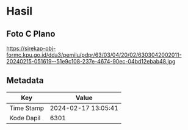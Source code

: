 # Hasil

## Foto C Plano

https://sirekap-obj-formc.kpu.go.id/dda3/pemilu/pdpr/63/03/04/20/02/6303042002011-20240215-051619--51e9c108-237e-4674-90ec-04bd12ebab48.jpg


## Metadata

| Key        | Value               |
| ---------- | ------------------- |
| Time Stamp | 2024-02-17 13:05:41 |
| Kode Dapil | 6301                |



